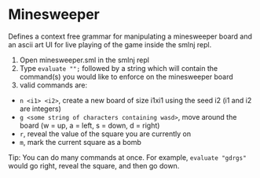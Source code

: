 # Minesweeper
Defines a context free grammar for manipulating a minesweeper board and an ascii art UI for live playing of the game inside the smlnj repl. 

1. Open minesweeper.sml in the smlnj repl
2. Type `evaluate "";` followed by a string which will contain the command(s) you would like to enforce on the minesweeper board
3. valid commands are:

  - `n <i1> <i2>`, create a new board of size i1xi1 using the seed i2 (i1 and i2 are integers)
  - `g <some string of characters containing wasd>`, move around the board (w = up, a = left, s = down, d = right)
  - `r`, reveal the value of the square you are currently on
  - `m`, mark the current square as a bomb

Tip: You can do many commands at once. For example, `evaluate "gdrgs"` would go right, reveal the square, and then go down. 

